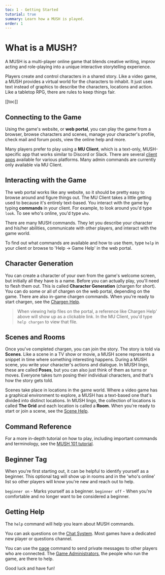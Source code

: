 ```yaml
---
toc: 1 - Getting Started
tutorial: true
summary: Learn how a MUSH is played.
order: 1
---
```

# What is a MUSH?

A MUSH is a multi-player online game that blends creative writing, improv acting and role-playing into a unique interactive storytelling experience.  

Players create and control characters in a shared story.  Like a video game, a MUSH provides a virtual world for the characters to inhabit.  It just uses text instead of graphics to describe the characters, locations and action.  Like a tabletop RPG, there are rules to keep things fair.

[[toc]]

## Connecting to the Game

Using the game's website, or **web portal**, you can play the game from a browser, browse characters and scenes, manage your character's profile, check mail and forum posts, view the online help and more.

Many players prefer to play using a **MU Client**, which is a text-only, MUSH-specific app that works similar to Discord or Slack.  There are several [client apps](http://www.aresmush.com/clients.html) available for various platforms.  Many admin commands are currently only available via MU Client.

## Interacting with the Game

The web portal works like any website, so it should be pretty easy to browse around and figure things out.   The MU Client takes a little getting used to because it's entirely text-based.  You interact with the game by typing **commands** in your client.  For example, to look around you'd type `look`.  To see who's online, you'd type `who`.

There are many MUSH commands.  They let you describe your character and his/her abilities, communicate with other players, and interact with the game world.

To find out what commands are available and how to use them, type `help` in your client or browse to 'Help -> Game Help' in the web portal.

## Character Generation

You can create a character of your own from the game's welcome screen, but initially all they have is a name.  Before you can actually play, you'll need to flesh them out.  This is called **Character Generation** (chargen for short).  You can do some or all of chargen on the web portal, depending on the game.  There are also in-game chargen commands.  When you're ready to start chargen, see the [Chargen Help](/help/chargen).

> When viewing help files on the portal, a reference like Chargen Help' above will show up as a clickable link.  In the MU Client, you'd type `help chargen` to view that file.

## Scenes and Rooms

Once you've completed chargen, you can join the story.  The story is told via **Scenes**.  Like a scene in a TV show or movie, a MUSH scene represents a snippet in time where something interesting happens.  During a MUSH scene, you write your character's actions and dialogue.  In MUSH lingo, these are called **Poses**, but you can also just think of them as turns or moves.  Everyone takes turn posing their individual characters, and that's how the story gets told.

Scenes take place in locations in the game world.  Where a video game has a graphical environment to explore, a MUSH has a text-based one that's divided into distinct locations.  In MUSH lingo, the collection of locations is called **The Grid** and each location is called a **Room**.  When you're ready to start or join a scene, see the [Scene Help](/help/scenes).

## Command Reference

For a more in-depth tutorial on how to play, including important commands and terminology, see the [MUSH 101 tutorial](https://aresmush.com/mush-101).

## Beginner Tag

When you're first starting out, it can be helpful to identify yourself as a beginner.  This optional tag will show up in rooms and in the 'who's online' list so other players will know you're new and reach out to help.

`beginner on` - Marks yourself as a beginner.
`beginner off` - When you're comfortable and no longer want to be considered a beginner.

## Getting Help

The `help` command will help you learn about MUSH commands.  

You can ask questions on the [Chat System](/help/chat).  Most games have a dedicated new player or questions channel.

You can use the [page](/help/page) command to send private messages to other players who are connected.  The [Game Administrators](/help/admin), the people who run the game, are there to help.

Good luck and have fun!

